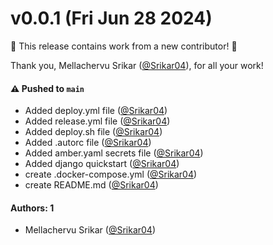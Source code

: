 # v0.0.1 (Fri Jun 28 2024)

:tada: This release contains work from a new contributor! :tada:

Thank you, Mellachervu Srikar ([@Srikar04](https://github.com/Srikar04)), for all your work!

#### ⚠️ Pushed to `main`

- Added deploy.yml file ([@Srikar04](https://github.com/Srikar04))
- Added release.yml file ([@Srikar04](https://github.com/Srikar04))
- Added deploy.sh file ([@Srikar04](https://github.com/Srikar04))
- Added .autorc file ([@Srikar04](https://github.com/Srikar04))
- Added amber.yaml secrets file ([@Srikar04](https://github.com/Srikar04))
- Added django quickstart ([@Srikar04](https://github.com/Srikar04))
- create .docker-compose.yml ([@Srikar04](https://github.com/Srikar04))
- create README.md ([@Srikar04](https://github.com/Srikar04))

#### Authors: 1

- Mellachervu Srikar ([@Srikar04](https://github.com/Srikar04))
